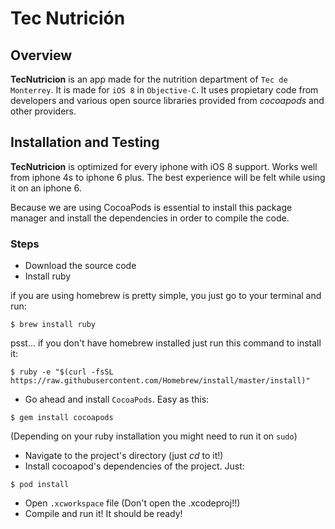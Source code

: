 # Tec Nutrición

## Overview

**TecNutricion** is an app made for the nutrition department of `Tec de Monterrey`. It is made for `iOS 8` in `Objective-C`. It uses propietary code from developers and various open source libraries provided from *cocoapods* and other providers.

## Installation and Testing

**TecNutricion** is optimized for every iphone with iOS 8 support. Works well from iphone 4s to iphone 6 plus. The best experience will be felt while using it on an iphone 6.

Because we are using CocoaPods is essential to install this package manager and install the dependencies in order to compile the code.

### Steps

- Download the source code
- Install ruby

if you are using homebrew is pretty simple, you just go to your terminal and run:

```$ brew install ruby```

psst... if you don't have homebrew installed just run this command to install it:

```$ ruby -e "$(curl -fsSL https://raw.githubusercontent.com/Homebrew/install/master/install)"```

- Go ahead and install `CocoaPods`. Easy as this:

```$ gem install cocoapods```

(Depending on your ruby installation you might need to run it on `sudo`)

- Navigate to the project's directory (just *cd* to it!)
- Install cocoapod's dependencies of the project. Just:

``` $ pod install ```

- Open `.xcworkspace` file (Don't open the .xcodeproj!!)
- Compile and run it! It should be ready!
